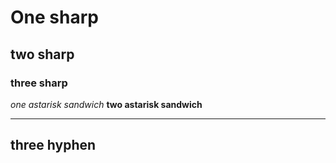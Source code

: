 # One sharp
## two sharp
### three sharp

*one astarisk sandwich*
**two astarisk sandwich**

---
three hyphen
---
